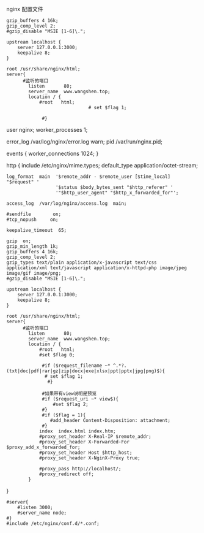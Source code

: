 nginx 配置文件



    gzip_buffers 4 16k;
    gzip_comp_level 2;
    #gzip_disable "MSIE [1-6]\.";

    upstream localhost {
        server 127.0.0.1:3000;
        keepalive 8;
    }

    root /usr/share/nginx/html;
    server{
          #监听的端口
            listen       80;
            server_name  www.wangshen.top;
            location / {
                #root   html;
                                  # set $flag 1;
                  
                 #}

user  nginx;
worker_processes  1;

error_log  /var/log/nginx/error.log warn;
pid        /var/run/nginx.pid;


events {
    worker_connections  1024;
}

http {
    include       /etc/nginx/mime.types;
    default_type  application/octet-stream;

    log_format  main  '$remote_addr - $remote_user [$time_local] "$request" '
                      '$status $body_bytes_sent "$http_referer" '
                      '"$http_user_agent" "$http_x_forwarded_for"';

    access_log  /var/log/nginx/access.log  main;

    #sendfile        on;
    #tcp_nopush     on;

    keepalive_timeout  65;

    gzip  on;
    gzip_min_length 1k;
    gzip_buffers 4 16k;
    gzip_comp_level 2;
    gzip_types text/plain application/x-javascript text/css application/xml text/javascript application/x-httpd-php image/jpeg image/gif image/png;
    #gzip_disable "MSIE [1-6]\.";

    upstream localhost {
        server 127.0.0.1:3000;
        keepalive 8;
    }

    root /usr/share/nginx/html;
    server{
          #监听的端口
            listen       80;
            server_name  www.wangshen.top;
            location / {
                #root   html;
                #set $flag 0;

                 #if ($request_filename ~* ^.*?.(txt|doc|pdf|rar|gz|zip|docx|exe|xlsx|ppt|pptx|jpg|png)$){
                  # set $flag 1;
                   #}

                 #如果带有view说明是预览
                 #if ($request_uri ~* view$){
                     #set $flag 2;
                 #}
                 #if ($flag = 1){
                    #add_header Content-Disposition: attachment;
                 #}
                index  index.html index.htm;
                #proxy_set_header X-Real-IP $remote_addr;
                #proxy_set_header X-Forwarded-For $proxy_add_x_forwarded_for;
                #proxy_set_header Host $http_host;
                #proxy_set_header X-NginX-Proxy true;

                #proxy_pass http://localhost/;
                #proxy_redirect off;
            }
   }

    #server{
        #listen 3000;
        #server_name node;
    #}
    #include /etc/nginx/conf.d/*.conf;


